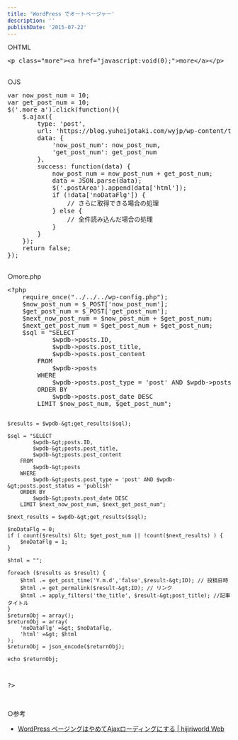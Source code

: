 ```yaml
---
title: 'WordPress でオートページャー'
description: ''
publishDate: '2015-07-22'
---
```


<p>○HTML</p>
<pre class="brush: xml; title: ; notranslate" title="">&lt;p class="more"&gt;&lt;a href="javascript:void(0);"&gt;more&lt;/a&gt;&lt;/p&gt;</pre>
<p>&nbsp;<br>
○JS</p>
<pre class="brush: jscript; title: ; notranslate" title="">var now_post_num = 10;
var get_post_num = 10;
$('.more a').click(function(){
	$.ajax({
		type: 'post',
		url: 'https://blog.yuheijotaki.com/wyjp/wp-content/themes/jotaki/more.php',
		data: {
			'now_post_num': now_post_num,
			'get_post_num': get_post_num
		},
		success: function(data) {
			now_post_num = now_post_num + get_post_num;
			data = JSON.parse(data);
			$('.postArea').append(data['html']);
			if (!data['noDataFlg']) {
				// さらに取得できる場合の処理
			} else {
				// 全件読み込んだ場合の処理
			}
		}
	});
	return false;
});
</pre>
<p>&nbsp;<br>
○more.php</p>
<pre class="brush: php; title: ; notranslate" title="">&lt;?php
	require_once("../../../wp-config.php");
	$now_post_num = $_POST['now_post_num'];
	$get_post_num = $_POST['get_post_num'];
	$next_now_post_num = $now_post_num + $get_post_num;
	$next_get_post_num = $get_post_num + $get_post_num;
	$sql = "SELECT
			$wpdb-&gt;posts.ID,
			$wpdb-&gt;posts.post_title,
			$wpdb-&gt;posts.post_content
		FROM
			$wpdb-&gt;posts
		WHERE
			$wpdb-&gt;posts.post_type = 'post' AND $wpdb-&gt;posts.post_status = 'publish'
		ORDER BY
			$wpdb-&gt;posts.post_date DESC
		LIMIT $now_post_num, $get_post_num";

	$results = $wpdb-&gt;get_results($sql);

	$sql = "SELECT
			$wpdb-&gt;posts.ID,
			$wpdb-&gt;posts.post_title,
			$wpdb-&gt;posts.post_content
		FROM
			$wpdb-&gt;posts
		WHERE
			$wpdb-&gt;posts.post_type = 'post' AND $wpdb-&gt;posts.post_status = 'publish'
		ORDER BY
			$wpdb-&gt;posts.post_date DESC
		LIMIT $next_now_post_num, $next_get_post_num";

	$next_results = $wpdb-&gt;get_results($sql);

	$noDataFlg = 0;
	if ( count($results) &lt; $get_post_num || !count($next_results) ) {
		$noDataFlg = 1;
	}

	$html = "";

	foreach ($results as $result) {
		$html .= get_post_time('Y.m.d','false',$result-&gt;ID); // 投稿日時
		$html .= get_permalink($result-&gt;ID); // リンク
		$html .= apply_filters('the_title', $result-&gt;post_title); //記事タイトル
	}
	$returnObj = array();
	$returnObj = array(
		'noDataFlg' =&gt; $noDataFlg,
		'html' =&gt; $html
	);
	$returnObj = json_encode($returnObj);

	echo $returnObj;
?&gt;
</pre>
<p>&nbsp;<br>
○参考</p>
<ul>
<li><a href="http://hijiriworld.com/web/wp-ajax-loading/">WordPress ページングはやめてAjaxローディングにする | hijiriworld Web</a></li>
</ul>


